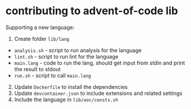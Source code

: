 # contributing to advent-of-code lib

Supporting a new language:

1. Create folder `lib/lang`
- `analysis.sh` - script to run analysis for the language
- `lint.sh` - script to run lint for the language
- `main.lang` - code to run the lang, should get input from stdin and print the result to stdout
- `run.sh` - script to call `main.lang`

2. Update `Dockerfile` to install the dependencies
3. Update `devcontainer.json` to include extensions and related settings    
4. Include the language in `lib/aoc/consts.sh`
